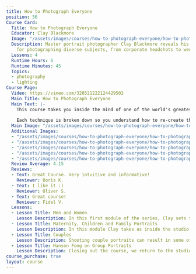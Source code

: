 ```yaml
---
title: How to Photograph Everyone
position: 56
Course Card:
  Title: How to Photograph Everyone
  Educator: Clay Blackmore
  Image: "/assets/images/courses/how-to-photograph-everyone/how-to-photograph-everyone.jpg"
  Description: Master portrait photographer Clay Blackmore reveals his signature techniques
    for photographing diverse subjects, from corporate headshots to wedding portraits.
  Lessons: 4
  Runtime Hours: 6
  Runtime Minutes: 45
  Topics:
  - photography
  - lighting
Course Page:
  Video: https://vimeo.com/328521222124429502
  Main Title: How to Photograph Everyone
  Main Text: |-
    This course takes you inside the mind of one of the world's greatest portrait photographers, Clay Blackmore. During this six hour course Clay will show you how photograph all walks of life including men, women, children, corporate portraits, wedding, maternity, group portraits and more. 
    
    Each technique is broken down so you understand how to re-create these signature methods on your own and create timeless portraits like Clay.
  Main Image: "/assets/images/courses/how-to-photograph-everyone/how-to-photograph-everyone-1.jpg"
  Additional Images: 
  - "/assets/images/courses/how-to-photograph-everyone/how-to-photograph-everyone-2.jpg"
  - "/assets/images/courses/how-to-photograph-everyone/how-to-photograph-everyone-3.jpg"
  - "/assets/images/courses/how-to-photograph-everyone/how-to-photograph-everyone-4.jpg"
  - "/assets/images/courses/how-to-photograph-everyone/how-to-photograph-everyone-5.jpg"
  - "/assets/images/courses/how-to-photograph-everyone/how-to-photograph-everyone-6.jpg"
  Review Average: 4.15
  Reviews:
  - Text: Great Course. Very intuitive and informative!
    Reviewer: Boris K.
  - Text: I like it :)
    Reviewer: Oliver S.
  - Text: Great course!
    Reviewer: Fidel V.
  Lessons:
  - Lesson Title: Men and Women
    Lesson Description: In this first module of the series, Clay sets the foundation of posing, lighting and camera position. He guides us through his tips and techniques for individual portraits for men and women of all styles.
  - Lesson Title: Maternity, Children and Family Portraits
    Lesson Description: In this module Clay takes us inside the studio of Sandy Puc, who shows us how to take incredible maternity portraits as well as babies and children. Then we visit Hanson Fong who shows Clay his secrets for creating incredible group portraits.
  - Lesson Title: Couples
    Lesson Description: Shooting couple portraits can result in some of the most powerful and memorable images, but come with their own unique challenges. In this module Clay shares with us his complete techniques for getting the best results when shooting couples.
  - Lesson Title: Hanson Fong on Group Portraits
    Lesson Description: Closing out the course, we return to the studio of Hanson Fong to discuss the best approaches to family and group portraits. Then Clay sits down with Sandy Puc to discuss her charity and what keeps her motivated.
course_purchase: true
layout: course
---
```


